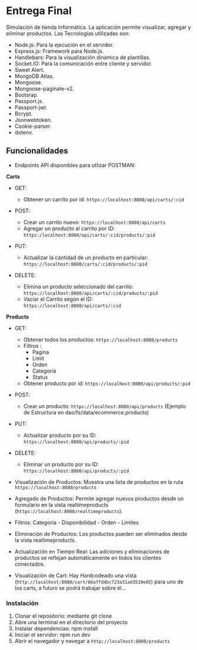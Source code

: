 # Entrega Final
Simulación de tienda Informática.
La aplicación permite visualizar, agregar y eliminar productos.
Las Tecnologías utilizadas son:
- Node.js: Para la ejecución en el servidor.
- Express.js: Framework para Node.js.
- Handlebars: Para la visualización dinámica de plantillas.
- Socket.IO: Para la comunicación entre cliente y servidor.
- Sweet Alert.
- MongoDB Atlas.
- Mongoose.
- Mongoose-paginate-v2.
- Bootsrap.
- Passport.js.
- Passport-jwt.
- Bcrypt.
- Jsonwebtoken.
- Cookie-parser.
- dotenv.


## Funcionalidades
- Endpoints API disponibles para utlizar POSTMAN:

**Carts**
 - GET: 
    * Obtener un carrito por id: `https://localhost:8080/api/carts/:cid`

 - POST: 
    * Crear un carrito nuevo: `https://localhost:8080/api/carts` 
    * Agregar un producto al carrito por ID: `https:/localhost:8080/api/carts/:cid/products/:pid`

 - PUT: 
    * Actualizar la cantidad de un producto en particular: `https://localhost:8080/carts/:cid/products/:pid`

 - DELETE: 
    * Elimina un producto seleccionado del carrito: `https://localhost:8080/api/carts/:cid/products/:pid`
    * Vaciar el Carrito según el ID: `https://localhost:8080/api/carts/:cid`

**Products**
 - GET:
    * Obtener todos los productos: `https://localhost:8080/products`
    * Filtros : 
        - Pagina
        - Limit 
        - Orden
        - Categoria
        - Status
    * Obtener producto por id: `https://localhost:8080/api/products/:pid`

- POST:
    * Crear un producto: `https://localhost:8080/api/products`   (Ejemplo de Estructura en dao/fs/data/ecommerce.products)     

- PUT:
    * Actualizar producto por su ID: `https://localhost:8080/api/products/:pid`

- DELETE: 
    * Eliminar un producto por su ID: `https://localhost:8080/api/products/:pid`  


- Visualización de Productos: Muestra una lista de productos en la ruta `https://localhost:8080/products`
- Agregado de Productos: Permite agregar nuevos productos desde un formulario en la vista realtimeproducts (`https://localhost:8080/realtimeproducts`).
- Filtros: Categoria - Disponibilidad - Orden - Limites
- Eliminación de Productos: Los productos pueden ser eliminados desde la vista realtimeproducts.
- Actualización en Tiempo Real: Las adiciones y eliminaciones de productos se reflejan automáticamente en todos los clientes conectados.
- Visualización de Cart: Hay Hardcodeado una vista (`http://localhost:8080/cart/66affd4bc723a31ad3519e85`) para uno de los carts, a futuro se podrá trabajar sobre él...

### Instalación
1. Clonar el repositorio: mediante git clone 
2. Abre una terminal en el directorio del proyecto
3. Instalar dependencias: npm install
4. Iniciar el servidor: npm run dev
5. Abrir el navegador y navegar a `http://localhost:8080/products`
